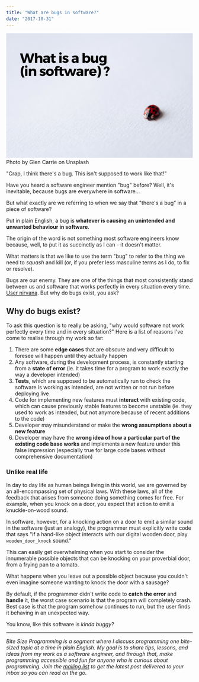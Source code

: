 ```yaml
---
title: "What are bugs in software?"
date: "2017-10-31"
---
```


![bite size programming what is a bug banner](images/BSP-what-is-a-bug-nickang-blog.png) Photo by Glen Carrie on Unsplash

"Crap, I think there's a bug. This isn't supposed to work like that!"

Have you heard a software engineer mention "bug" before? Well, it's inevitable, because bugs are everywhere in software...

But what exactly are we referring to when we say that "there's a bug" in a piece of software?

Put in plain English, a bug is **whatever is causing an unintended and unwanted behaviour in software**.

The origin of the word is not something most software engineers know because, well, to put it as succinctly as I can - it doesn't matter.

What matters is that we like to use the term "bug" to refer to the thing we need to _squash_ and kill (or, if you prefer less masculine terms as I do, to fix or resolve).

Bugs are our enemy. They are one of the things that most consistently stand between us and software that works perfectly in every situation every time. [User nirvana](/2017-10-19-bug-free-software/). But why do bugs exist, you ask?

## Why do bugs exist?

To ask this question is to really be asking, "why would software not work perfectly every time and in every situation?" Here is a list of reasons I've come to realise through my work so far:

1. There are some **edge cases** that are obscure and very difficult to foresee will happen until they actually happen
2. Any software, during the development process, is constantly starting from a **state of error** (ie. it takes time for a program to work exactly the way a developer intended)
3. **Tests**, which are supposed to be automatically run to check the software is working as intended, are not written or not run before deploying live
4. Code for implementing new features must **interact** with existing code, which can cause previously stable features to become unstable (ie. they used to work as intended, but not anymore because of recent additions to the code)
5. Developer may misunderstand or make the **wrong assumptions about a new feature**
6. Developer may have the **wrong idea of how a particular part of the existing code base works** and implements a new feature under this false impression (especially true for large code bases without comprehensive documentation)

### Unlike real life

In day to day life as human beings living in this world, we are governed by an all-encompassing set of physical laws. With these laws, all of the feedback that arises from someone doing something comes for free. For example, when you knock on a door, you expect that action to emit a knuckle-on-wood sound.

In software, however, for a knocking action on a door to emit a similar sound in the software (just an analogy), the programmer must explicitly write code that says "if a hand-like object interacts with our digital wooden door, play `wooden_door_knock` sound."

This can easily get overwhelming when you start to consider the innumerable possible objects that can be knocking on your proverbial door, from a frying pan to a tomato.

What happens when you leave out a possible object because you couldn't even imagine someone wanting to knock the door with a sausage?

By default, if the programmer didn't write code to **catch the error** and **handle** it, the worst case scenario is that the program will completely crash. Best case is that the program somehow continues to run, but the user finds it behaving in an unexpected way.

You know, like this software is _kinda buggy_?

* * *

_Bite Size Programming is a segment where I discuss programming one bite-sized topic at a time in plain English. My goal is to share tips, lessons, and ideas from my work as a software engineer, and through that, make programming accessible and fun for anyone who is curious about programming. Join the [mailing list](http://eepurl.com/c7xfID) to get the latest post delivered to your inbox so you can read on the go._
